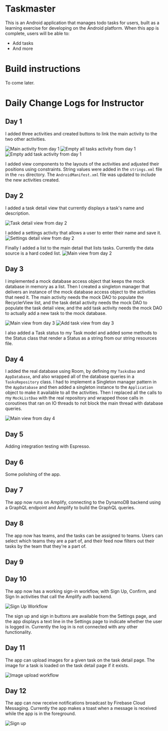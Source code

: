 # Taskmaster

This is an Android application that manages todo tasks for users, built as a learning exercise for developing on the Android platform. When this app is complete, users will be able to:

- Add tasks
- And more

# Build instructions

To come later.

# Daily Change Logs for Instructor

## Day 1

I added three activities and created buttons to link the main activity to the two other activities.

![Main activity from day 1](screenshots/day-1-main-activity.jpg)
![Empty all tasks activity from day 1](screenshots/day-1-empty-all-tasks.jpg)
![Empty add task activity from day 1](screenshots/day-1-empty-add-tasks.jpg)

I added view components to the layouts of the activities and adjusted their positions using constraints. String values were added in the `strings.xml` file in the `res` directory. The `AndroidManifest.xml` file was updated to include the new activities created.

## Day 2

I added a task detail view that currently displays a task's name and description.

![Task detail view from day 2](screenshots/day-2-task-detail.jpg)

I added a settings activity that allows a user to enter their name and save it.
![Settings detail view from day 2](screenshots/day-2-settings-detail.jpg)

Finally I added a list to the main detail that lists tasks. Currently the data source is a hard coded list.
![Main view from day 2](screenshots/day-2-main-task-list.jpg)

## Day 3

I implemented a mock database access object that keeps the mock database in memory as a list. Then I created a singleton manager that delivers an instance of the mock database access object to the activities that need it. The main activity needs the mock DAO to populate the RecyclerView list, and the task detail activity needs the mock DAO to populate the task detail view, and the add task activity needs the mock DAO to actually add a new task to the mock database.

![Main view from day 3](screenshots/day-3-main-task-list.jpg)
![Add task view from day 3](screenshots/day-3-add-task.jpg)

I also added a Task status to my Task model and added some methods to the Status class that render a Status as a string from our string resources file.

## Day 4

I added the real database using Room, by defining my `TasksDao` and `AppDatabase`, and also wrapped all of the database queries in a `TasksRepository` class. I had to implement a Singleton manager pattern in the `AppDatabase` and then added a singleton instance to the `Application` object to make it available to all the activities. Then I replaced all the calls to my `MockListDao` with the real repository and wrapped those calls in coroutines that ran on IO threads to not block the main thread with database queries.

![Main view from day 4](screenshots/day-4-main-task-list.png)

## Day 5

Adding integration testing with Espresso.

## Day 6

Some polishing of the app.

## Day 7

The app now runs on Amplify, connecting to the DynamoDB backend using a GraphQL endpoint and Amplify to build the GraphQL queries.

## Day 8

The app now has teams, and the tasks can be assigned to teams. Users can select which teams they are a part of, and their feed now filters out their tasks by the team that they're a part of.

## Day 9

## Day 10

The app now has a working sign-in workflow, with Sign Up, Confirm, and Sign In activities that call the Amplify auth backend.

![Sign Up Workflow](./screenshots/day-10-sign-in-workflow.png)

The sign up and sign in buttons are available from the Settings page, and the app displays a text line in the Settings page to indicate whether the user is logged in. Currently the log in is not connected with any other functionality.

## Day 11

The app can upload images for a given task on the task detail page. The image for a task is loaded on the task detail page if it exists.

![Image upload workflow](screenshots/day-11-image-upload.jpg)

## Day 12

The app can now receive notifications broadcast by Firebase Cloud Messaging. Currently the app makes a toast when a message is received while the app is in the foreground.

![Sign up](screenshots/day-12-push-notification.png)
